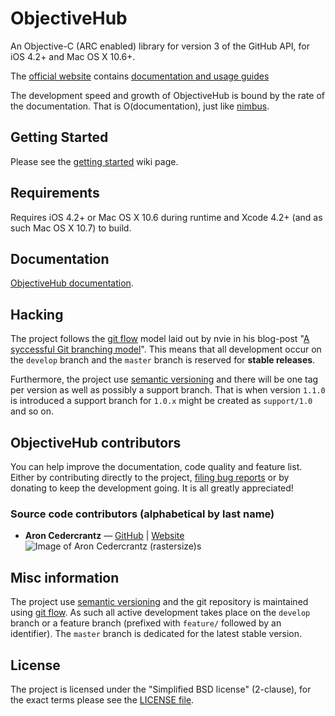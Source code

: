 # ObjectiveHub #
An Objective-C (ARC enabled) library for version 3 of the GitHub API, for iOS 4.2+ and Mac OS X 10.6+.

The [official website](http://libobjectivehub.com/) contains [documentation and usage guides](http://libobjectivehub.com/documentation/)

The development speed and growth of ObjectiveHub is bound by the rate of the documentation. That is O(documentation), just like [nimbus](http://jverkoey.github.com/nimbus/).

## Getting Started ##
Please see the [getting started](https://github.com/rastersize/ObjectiveHub/wiki/Getting-started) wiki page.

## Requirements ##
Requires iOS 4.2+ or Mac OS X 10.6 during runtime and Xcode 4.2+ (and as such Mac OS X 10.7) to build.

## Documentation ##
[ObjectiveHub documentation](http://libobjectivehub.com/documentation).

## Hacking ##
The project follows the [git flow](https://github.com/nvie/gitflow) model laid out by nvie in his blog-post "[A syccessful Git branching model](http://nvie.com/posts/a-successful-git-branching-model/)". This means that all development occur on the `develop` branch and the `master` branch is reserved for **stable releases**.

Furthermore, the project use [semantic versioning](http://semver.org/) and there will be one tag per version as well as possibly a support branch. That is when version `1.1.0` is introduced a support branch for `1.0.x` might be created as `support/1.0` and so on.

## ObjectiveHub contributors ##
You can help improve the documentation, code quality and feature list. Either by contributing directly to the project, [filing bug reports](https://github.com/rastersize/ObjectiveHub/issues) or by donating to keep the development going. It is all greatly appreciated!

### Source code contributors (alphabetical by last name) ###

- **Aron Cedercrantz** &mdash; [GitHub](https://github.com/rastersize) | [Website](https://aron.cedercrantz.com/)<br>
  ![Image of Aron Cedercrantz (rastersize)s](https://secure.gravatar.com/avatar/2f21aac393665a85428eab10c2bdbe79?s=140)


## Misc information ##
The project use [semantic versioning](http://semver.org/) and the git repository is maintained using [git flow](https://github.com/nvie/gitflow). As such all active development takes place on the `develop` branch or a feature branch (prefixed with `feature/` followed by an identifier). The `master` branch is dedicated for the latest stable version.


## License ##
The project is licensed under the "Simplified BSD license" (2-clause), for the exact terms please see the [LICENSE file](https://github.com/rastersize/ObjectiveHub/blob/develop/LICENSE).

